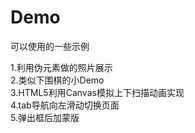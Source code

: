 # Demo
可以使用的一些示例

1.利用伪元素做的照片展示     </br>
2.类似下围棋的小Demo     </br>
3.HTML5利用Canvas模拟上下扫描动画实现     </br>
4.tab导航向左滑动切换页面     </br>
5.弹出框后加蒙版    </br>
